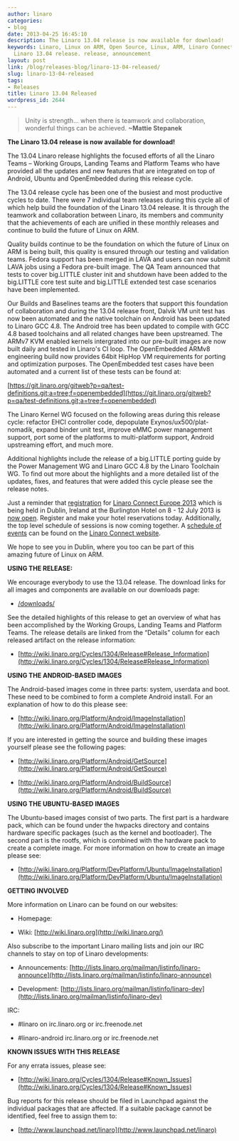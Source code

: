 ```yaml
---
author: linaro
categories:
- blog
date: 2013-04-25 16:45:10
description: The Linaro 13.04 release is now available for download!
keywords: Linaro, Linux on ARM, Open Source, Linux, ARM, Linaro Connect, LCE-Dublin,
  Linaro 13.04 release. release, announcement
layout: post
link: /blog/releases-blog/linaro-13-04-released/
slug: linaro-13-04-released
tags:
- Releases
title: Linaro 13.04 Released
wordpress_id: 2644
---
```


>
> Unity is strength... when there is teamwork and collaboration, wonderful things can be achieved. **~Mattie Stepanek**
>
>


**The Linaro 13.04 release is now available for download!**

The 13.04 Linaro release highlights the focused efforts of all the Linaro Teams – Working Groups, Landing Teams and Platform Teams who have provided all the updates and new features that are integrated on top of Android, Ubuntu and OpenEmbedded during this release cycle.

The 13.04 release cycle has been one of the busiest and most productive cycles to date. There were 7 individual team releases during this cycle all of which help build the foundation of the Linaro 13.04 release. It is through the teamwork and collaboration between Linaro, its members and community that the achievements of each are unified in these monthly releases and continue to build the future of Linux on ARM.

Quality builds continue to be the foundation on which the future of Linux on ARM is being built, this quality is ensured through our testing and validation teams. Fedora support has been merged in LAVA and users can now submit LAVA jobs using a Fedora pre-built image. The QA Team announced that tests to cover big.LITTLE cluster init and shutdown have been added to the big.LITTLE core test suite and big.LITTLE extended test case scenarios have been implemented.

Our Builds and Baselines teams are the footers that support this foundation of collaboration and during the 13.04 release front, Dalvik VM unit test has now been automated and the native toolchain on Android has been updated to Linaro GCC 4.8. The Android tree has been updated to compile with GCC 4.8 based toolchains and all related changes have been upstreamed. The ARMv7 KVM enabled kernels intergrated into our pre-built images are now built daily and tested in Linaro's CI loop. The OpenEmbedded ARMv8 engineering build now provides 64bit HipHop VM requirements for porting and optimization purposes. The OpenEmbedded test cases have been automated and a current list of these tests can be found at:

[https://git.linaro.org/gitweb?p=qa/test-definitions.git;a=tree;f=openembedded](https://git.linaro.org/gitweb?p=qa/test-definitions.git;a=tree;f=openembedded)

The Linaro Kernel WG focused on the following areas during this release cycle: refactor EHCI controller code, depopulate Exynos/ux500/plat-nomadik, expand binder unit test, improve eMMC power management support, port some of the platforms to multi-platform support, Android upstreaming effort, and much more.

Additional highlights include the release of a big.LITTLE porting guide by the Power Management WG and Linaro GCC 4.8 by the Linaro Toolchain WG. To find out more about the highlights and a more detailed list of the updates, fixes, and features that were added this cycle please see the release notes.

Just a reminder that [registration](http://linaroconnect-lce13-eorg.eventbrite.com/) for [Linaro Connect Europe 2013](http://connect.linaro.org) which is being held in Dublin, Ireland at the Burlington Hotel on 8 - 12 July 2013 is [now open](http://linaroconnect-lce13-eorg.eventbrite.com/). Register and make your hotel reservations today. Additionally, the top level schedule of sessions is now coming together. A [schedule of events](http://lce-13.zerista.com/event?event_order=start&event_page=1&owner=other&owner_id=453800) can be found on the [Linaro Connect website](/initiatives/connect/).

We hope to see you in Dublin, where you too can be part of this amazing future of Linux on ARM.

**USING THE RELEASE:**

We encourage everybody to use the 13.04 release. The download links for all images and components are available on our downloads page:

  * [/downloads/](/downloads/)


See the detailed highlights of this release to get an overview of what has been accomplished by the Working Groups, Landing Teams and Platform Teams. The release details are linked from the “Details” column for each released artifact on the release information:



  * [http://wiki.linaro.org/Cycles/1304/Release#Release_Information](http://wiki.linaro.org/Cycles/1304/Release#Release_Information)

**USING THE ANDROID-BASED IMAGES**




The Android-based images come in three parts: system, userdata and boot. These need to be combined to form a complete Android install. For an explanation of how to do this please see:


  * [http://wiki.linaro.org/Platform/Android/ImageInstallation](http://wiki.linaro.org/Platform/Android/ImageInstallation)



If you are interested in getting the source and building these images yourself please see the following pages:

  * [http://wiki.linaro.org/Platform/Android/GetSource](http://wiki.linaro.org/Platform/Android/GetSource) 

  * [http://wiki.linaro.org/Platform/Android/BuildSource](http://wiki.linaro.org/Platform/Android/BuildSource)


**USING THE UBUNTU-BASED IMAGES**


The Ubuntu-based images consist of two parts. The first part is a hardware pack, which can be found under the hwpacks directory and contains hardware specific packages (such as the kernel and bootloader). The second part is the rootfs, which is combined with the hardware pack to create a complete image. For more information on how to create an image please see:

  * [http://wiki.linaro.org/Platform/DevPlatform/Ubuntu/ImageInstallation](http://wiki.linaro.org/Platform/DevPlatform/Ubuntu/ImageInstallation)

**GETTING INVOLVED**


More information on Linaro can be found on our websites:

  * Homepage: [](/)

  * Wiki: [http://wiki.linaro.org](http://wiki.linaro.org/)

Also subscribe to the important Linaro mailing lists and join our IRC channels to stay on top of Linaro developments:

  * Announcements: [http://lists.linaro.org/mailman/listinfo/linaro-announce](http://lists.linaro.org/mailman/listinfo/linaro-announce)

  * Development: [http://lists.linaro.org/mailman/listinfo/linaro-dev](http://lists.linaro.org/mailman/listinfo/linaro-dev)
  
IRC:

  * #linaro on irc.linaro.org or irc.freenode.net
  
  * #linaro-android irc.linaro.org or irc.freenode.net


**KNOWN ISSUES WITH THIS RELEASE**


For any errata issues, please see:

  * [http://wiki.linaro.org/Cycles/1304/Release#Known_Issues](http://wiki.linaro.org/Cycles/1304/Release#Known_Issues)

Bug reports for this release should be filed in Launchpad against the individual packages that are affected. If a suitable package cannot be identified, feel free to assign them to:

  * [http://www.launchpad.net/linaro](http://www.launchpad.net/linaro)